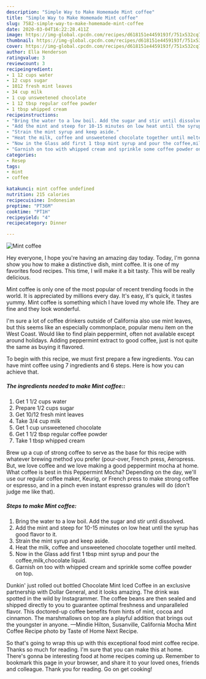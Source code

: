 ```yaml
---
description: "Simple Way to Make Homemade Mint coffee"
title: "Simple Way to Make Homemade Mint coffee"
slug: 7582-simple-way-to-make-homemade-mint-coffee
date: 2020-03-04T16:22:28.411Z
image: https://img-global.cpcdn.com/recipes/d618151e4459193f/751x532cq70/mint-coffee-recipe-main-photo.jpg
thumbnail: https://img-global.cpcdn.com/recipes/d618151e4459193f/751x532cq70/mint-coffee-recipe-main-photo.jpg
cover: https://img-global.cpcdn.com/recipes/d618151e4459193f/751x532cq70/mint-coffee-recipe-main-photo.jpg
author: Ella Henderson
ratingvalue: 3
reviewcount: 3
recipeingredient:
- 1 12 cups water
- 12 cups sugar
- 1012 fresh mint leaves
- 34 cup milk
- 1 cup unsweetened chocolate
- 1 12 tbsp regular coffee powder
- 1 tbsp whipped cream
recipeinstructions:
- "Bring the water to a low boil. Add the sugar and stir until dissolved."
- "Add the mint and steep for 10-15 minutes on low heat until the syrup has good flavor to it."
- "Strain the mint syrup and keep aside."
- "Heat the milk, coffee and unsweetened chocolate together until melted."
- "Now in the Glass add first 1 tbsp mint syrup and pour the coffee,milk,chocolate liquid."
- "Garnish on too with whipped cream and sprinkle some coffee powder on top."
categories:
- Resep
tags:
- mint
- coffee

katakunci: mint coffee undefined
nutrition: 215 calories
recipecuisine: Indonesian
preptime: "PT36M"
cooktime: "PT1H"
recipeyield: "4"
recipecategory: Dinner

---
```



![Mint coffee](https://img-global.cpcdn.com/recipes/d618151e4459193f/751x532cq70/mint-coffee-recipe-main-photo.jpg)

Hey everyone, I hope you're having an amazing day today. Today, I'm gonna show you how to make a distinctive dish, mint coffee. It is one of my favorites food recipes. This time, I will make it a bit tasty. This will be really delicious.

Mint coffee is only one of the most popular of recent trending foods in the world. It is appreciated by millions every day. It's easy, it's quick, it tastes yummy. Mint coffee is something which I have loved my whole life. They are fine and they look wonderful.

I&#39;m sure a lot of coffee drinkers outside of California also use mint leaves, but this seems like an especially commonplace, popular menu item on the West Coast. Would like to find plain peppermint, often not available except around holidays. Adding peppermint extract to good coffee, just is not quite the same as buying it flavored.


To begin with this recipe, we must first prepare a few ingredients. You can have mint coffee using 7 ingredients and 6 steps. Here is how you can achieve that.

##### The ingredients needed to make Mint coffee::

1. Get 1 1/2 cups water
1. Prepare 1/2 cups sugar
1. Get 10/12 fresh mint leaves
1. Take 3/4 cup milk
1. Get 1 cup unsweetened chocolate
1. Get 1 1/2 tbsp regular coffee powder
1. Take 1 tbsp whipped cream


Brew up a cup of strong coffee to serve as the base for this recipe with whatever brewing method you prefer (pour-over, French press, Aeropress. But, we love coffee and we love making a good peppermint mocha at home. What coffee is best in this Peppermint Mocha? Depending on the day, we&#39;ll use our regular coffee maker, Keurig, or French press to make strong coffee or espresso, and in a pinch even instant espresso granules will do (don&#39;t judge me like that). 

##### Steps to make Mint coffee:

1. Bring the water to a low boil. Add the sugar and stir until dissolved.
1. Add the mint and steep for 10-15 minutes on low heat until the syrup has good flavor to it.
1. Strain the mint syrup and keep aside.
1. Heat the milk, coffee and unsweetened chocolate together until melted.
1. Now in the Glass add first 1 tbsp mint syrup and pour the coffee,milk,chocolate liquid.
1. Garnish on too with whipped cream and sprinkle some coffee powder on top.


Dunkin&#39; just rolled out bottled Chocolate Mint Iced Coffee in an exclusive partnership with Dollar General, and it looks amazing. The drink was spotted in the wild by Instagrammer. The coffee beans are then sealed and shipped directly to you to guarantee optimal freshness and unparalleled flavor. This doctored-up coffee benefits from hints of mint, cocoa and cinnamon. The marshmallows on top are a playful addition that brings out the youngster in anyone. —Mindie Hilton, Susanville, California Mocha Mint Coffee Recipe photo by Taste of Home Next Recipe. 

So that's going to wrap this up with this exceptional food mint coffee recipe. Thanks so much for reading. I'm sure that you can make this at home. There's gonna be interesting food at home recipes coming up. Remember to bookmark this page in your browser, and share it to your loved ones, friends and colleague. Thank you for reading. Go on get cooking!
